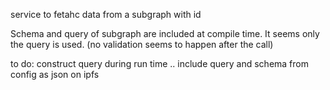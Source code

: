 service to fetahc data from a subgraph with id 

Schema and query of subgraph are included at compile time. 
It seems only the query is used. (no validation seems to happen after the call)

to do: construct query during run time .. 
include query and schema from config as json on ipfs 
